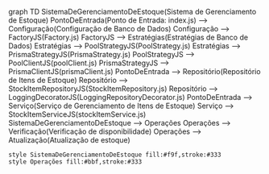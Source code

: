 graph TD
    SistemaDeGerenciamentoDeEstoque(Sistema de Gerenciamento de Estoque)
    PontoDeEntrada(Ponto de Entrada: index.js) --> Configuração(Configuração de Banco de Dados)
    Configuração --> FactoryJS(Factory.js)
    FactoryJS --> Estratégias(Estratégias de Banco de Dados)
    Estratégias --> PoolStrategyJS(PoolStrategy.js)
    Estratégias --> PrismaStrategyJS(PrismaStrategy.js)
    PoolStrategyJS --> PoolClientJS(poolClient.js)
    PrismaStrategyJS --> PrismaClientJS(prismaClient.js)
    PontoDeEntrada --> Repositório(Repositório de Itens de Estoque)
    Repositório --> StockItemRepositoryJS(StockItemRepository.js)
    Repositório --> LoggingDecoratorJS(LoggingRepositoryDecorator.js)
    PontoDeEntrada --> Serviço(Serviço de Gerenciamento de Itens de Estoque)
    Serviço --> StockItemServiceJS(stockItemService.js)
    SistemaDeGerenciamentoDeEstoque --> Operações
    Operações --> Verificação(Verificação de disponibilidade)
    Operações --> Atualização(Atualização de estoque)

    style SistemaDeGerenciamentoDeEstoque fill:#f9f,stroke:#333
    style Operações fill:#bbf,stroke:#333
